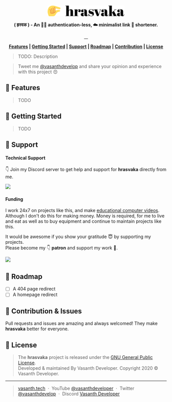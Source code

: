 <p align="center"><a href="#"><img src="https://raw.githubusercontent.com/hrasvaka/hrasvaka/designs/logo.png" height="33"></a></p>
<p align="center"><strong>( ह्रस्वक ) - An 🤷‍♂️ authentication-less, ☁️ minimalist link 🔗 shortener.</strong></p>
<p align="center">
    <a href="https://github.com/hrasvaka/hrasvaka/commits/main" target="_blank" rel="noopener">
        <img src="https://img.shields.io/github/last-commit/hrasvaka/hrasvaka?label=commits&style=flat-square" alt="">
    </a>
    <a href="https://github.com/hrasvaka/hrasvaka/blob/main/package.json#L24" target="_blank" rel="noopener">
        <img src="https://img.shields.io/david/hrasvaka/hrasvaka?style=flat-square" alt="">
    </a>
    <a href="https://github.com/hrasvaka/hrasvaka/issues" target="_blank" rel="noopener">
        <img src="https://img.shields.io/github/issues-raw/hrasvaka/hrasvaka?label=issues&style=flat-square" alt="">
    </a>
    <a href="https://www.patreon.com/vasanthdeveloper" target="_blank" rel="noopener">
        <img src="https://img.shields.io/badge/patreon-support-f96854?style=flat-square" alt="">
    </a>
</p>
<p align="center">
    <strong>
        <a href="#-features">Features</a> |
        <a href="#-installation">Getting Started</a> |
        <a href="#-support">Support</a> |
        <a href="#-options">Roadmap</a> |
        <a href="#-contribution--issues">Contribution</a> |
        <a href="#-license">License</a>
    </strong>
</p>

> TODO: Description

> Tweet me [@vasanthdevelop](https://vasanth.tech/twitter) and share your opinion and experience with this project 😍

## 🎉 Features
> TODO

## 🚀 Getting Started
> TODO

## 👋 Support
#### Technical Support
👇 Join my Discord server to get help and support for **hrasvaka** directly from me.

<a href="https://vasanth.tech/discord" target="_blank" rel="noopener"><img src="https://img.shields.io/discord/600920475341946893?color=7289da&label=discord&logo=discord&logoColor=ffffff&style=for-the-badge"></a>

#### Funding
I work 24x7 on projects like this, and make [educational computer videos](https://vasanth.tech/youtube). Although I don't do this for making money. Money is required, for me to live and eat as well as to buy equipment and continue to maintain projects like this. 

It would be awesome if you show your gratitude 😇 by supporting my projects.<br/>
Please become my 👇 **patron** and support my work 🙏.

<a href="https://www.patreon.com/vasanthdeveloper" target="_blank" rel="noopener"><img src="https://img.shields.io/badge/Patreon-support-f96854?style=for-the-badge&logo=patreon&logoColor=ffffff"></a>

## 🔮 Roadmap
- [ ] A 404 page redirect
- [ ] A homepage redirect

## 🔬 Contribution & Issues
Pull requests and issues are amazing and always welcomed! They make **hrasvaka** better for everyone.

## 📜 License
> The **hrasvaka** project is released under the [GNU General Public License](LICENSE.md). <br> Developed &amp; maintained By Vasanth Developer. Copyright 2020 © Vasanth Developer.
<hr>

> [vasanth.tech](https://vasanth.tech) &nbsp;&middot;&nbsp;
> YouTube [@vasanthdeveloper](https://vasanth.tech/youtube) &nbsp;&middot;&nbsp;
> Twitter [@vasanthdevelop](https://vasanth.tech/twitter) &nbsp;&middot;&nbsp;
> Discord [Vasanth Developer](https://vasanth.tech/discord)
